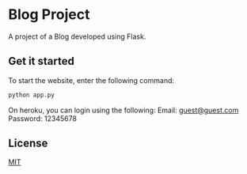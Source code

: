 # Blog Project

A project of a Blog developed using Flask.

## Get it started 

To start the website, enter the following command:

```sh 
python app.py
```
On heroku, you can login using the following:
Email: guest@guest.com
Password: 12345678

## License

[MIT](LICENSE)
